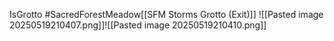 IsGrotto #SacredForestMeadow[[SFM Storms Grotto (Exit)]]
![[Pasted image 20250519210407.png]]![[Pasted image 20250519210410.png]]